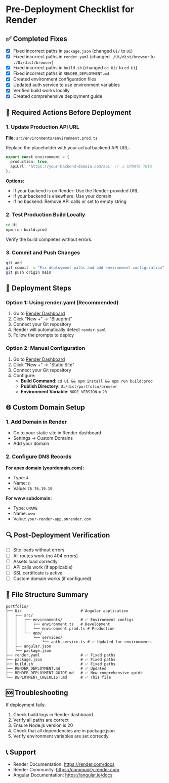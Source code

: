 # Pre-Deployment Checklist for Render

## ✅ Completed Fixes

- [x] Fixed incorrect paths in `package.json` (changed `Ui/` to `Ui`)
- [x] Fixed incorrect paths in `render.yaml` (changed `./Ui/dist/browser` to `./Ui/dist/browser`)
- [x] Fixed incorrect paths in `build.sh` (changed `cd Ui/` to `cd Ui`)
- [x] Fixed incorrect paths in `RENDER_DEPLOYMENT.md`
- [x] Created environment configuration files
- [x] Updated auth service to use environment variables
- [x] Verified build works locally
- [x] Created comprehensive deployment guide

## 🔧 Required Actions Before Deployment

### 1. Update Production API URL
**File**: `src/environments/environment.prod.ts`

Replace the placeholder with your actual backend API URL:
```typescript
export const environment = {
  production: true,
  apiUrl: 'https://your-backend-domain.com/api' // ⚠️ UPDATE THIS
};
```

**Options:**
- If your backend is on Render: Use the Render-provided URL
- If your backend is elsewhere: Use your domain
- If no backend: Remove API calls or set to empty string

### 2. Test Production Build Locally
```bash
cd Ui
npm run build:prod
```
Verify the build completes without errors.

### 3. Commit and Push Changes
```bash
git add .
git commit -m "Fix deployment paths and add environment configuration"
git push origin main
```

## 🚀 Deployment Steps

### Option 1: Using render.yaml (Recommended)
1. Go to [Render Dashboard](https://dashboard.render.com/)
2. Click "New +" → "Blueprint"
3. Connect your Git repository
4. Render will automatically detect `render.yaml`
5. Follow the prompts to deploy

### Option 2: Manual Configuration
1. Go to [Render Dashboard](https://dashboard.render.com/)
2. Click "New +" → "Static Site"
3. Connect your Git repository
4. Configure:
   - **Build Command**: `cd Ui && npm install && npm run build:prod`
   - **Publish Directory**: `Ui/dist/portfolio/browser`
   - **Environment Variable**: `NODE_VERSION` = `20`

## 🌐 Custom Domain Setup

### 1. Add Domain in Render
- Go to your static site in Render dashboard
- Settings → Custom Domains
- Add your domain

### 2. Configure DNS Records
**For apex domain (yourdomain.com):**
- Type: `A`
- Name: `@`
- Value: `76.76.19.19`

**For www subdomain:**
- Type: `CNAME`
- Name: `www`
- Value: `your-render-app.onrender.com`

## 🔍 Post-Deployment Verification

- [ ] Site loads without errors
- [ ] All routes work (no 404 errors)
- [ ] Assets load correctly
- [ ] API calls work (if applicable)
- [ ] SSL certificate is active
- [ ] Custom domain works (if configured)

## 📁 File Structure Summary

```
portfolio/
├── Ui/                          # Angular application
│   ├── src/
│   │   ├── environments/        # ✅ Environment configs
│   │   │   ├── environment.ts   # Development
│   │   │   └── environment.prod.ts # Production
│   │   └── app/
│   │       └── services/
│   │           └── auth.service.ts # ✅ Updated for environments
│   ├── angular.json
│   └── package.json
├── render.yaml                  # ✅ Fixed paths
├── package.json                 # ✅ Fixed paths
├── build.sh                     # ✅ Fixed paths
├── RENDER_DEPLOYMENT.md         # ✅ Updated
├── RENDER_DEPLOYMENT_GUIDE.md   # ✅ New comprehensive guide
└── DEPLOYMENT_CHECKLIST.md      # ✅ This file
```

## 🆘 Troubleshooting

If deployment fails:
1. Check build logs in Render dashboard
2. Verify all paths are correct
3. Ensure Node.js version is 20
4. Check that all dependencies are in package.json
5. Verify environment variables are set correctly

## 📞 Support

- Render Documentation: https://render.com/docs
- Render Community: https://community.render.com
- Angular Documentation: https://angular.io/docs 